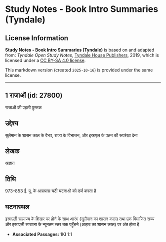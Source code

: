 # Study Notes - Book Intro Summaries (Tyndale)

## License Information

**Study Notes - Book Intro Summaries (Tyndale)** is based on and adapted from: _Tyndale Open Study Notes_, [Tyndale House Publishers](https://tyndaleopenresources.com/), 2019, which is licensed under a [CC BY-SA 4.0 license](https://creativecommons.org/licenses/by-sa/4.0/legalcode.en).

This markdown version (created `2025-10-16`) is provided under the same license.



--------------------------------

## 1 राजाओं (id: 27800)

राजाओं की पहली पुस्तक

उद्देश्य
--------

सुलैमान के शासन काल के वैभव, राज्य के विभाजन, और इस्राएल के पतन की रूपरेखा देना

लेखक
----

अज्ञात

तिथि
----

973–853 ई. पू. के आसपास घटी घटनाओं को दर्ज करता है

घटनास्थल
--------

इस्राएली साम्राज्य के शिखर पर होने के साथ आरंभ (सुलैमान का शासन काल) तथा एक विभाजित राज्य और इस्राएली साम्राज्य के न्यूनतम स्तर तक पहुँचने (आहाब का शासन काल) पर अंत होता है

* **Associated Passages:** 1KI 1:1

